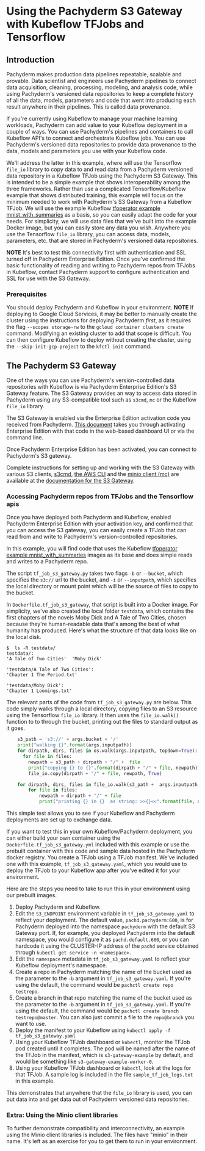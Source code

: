 # Using the Pachyderm S3 Gateway with Kubeflow TFJobs and Tensorflow

## Introduction

Pachyderm makes production data pipelines repeatable, scalable and provable.
Data scientist and engineers use Pachyderm pipelines to connect data acquisition, cleaning, processing, modeling, and analysis code,
while using Pachyderm's versioned data repositories to keep a complete history of all the data, models, parameters and code
that went into producing each result anywhere in their pipelines. 
This is called data provenance.

If you're currently using Kubeflow to manage your machine learning workloads,
Pachyderm can add value to your Kubeflow deployment in a couple of ways.
You can use Pachyderm's pipelines and containers to call Kubeflow API's to connect and orchestrate Kubeflow jobs.
You can use Pachyderm's versioned data repositories to provide data provenance to the data, models and parameters you use with your Kubeflow code.

We'll address the latter in this example,
where will use the Tensorflow `file_io` library
to copy data to and read data from a Pachyderm versioned data repository
in a Kubeflow TFJob
using the Pachyderm S3 Gateway.
This is intended to be a simple example
that shows interoperability among the three frameworks.
Rather than use a complicated Tensorflow/Kubeflow example that shows distributed training,
this example will focus on the minimum needed to work with Pachyderm's S3 Gateway from a Kubeflow TFJob.
We will use the example Kubeflow [tfoperator example mnist_with_summaries](https://github.com/kubeflow/tf-operator/tree/master/examples/v1beta2/mnist_with_summaries) as a basis, so you can easily adapt the code for your needs.
For simplicity, we will use data files that we've built into the example Docker image,
but you can easily store any data you wish.
Anywhere you use the Tensorflow `file_io` library,
you can access data, models, parameters, etc. that are stored in Pachyderm's versioned data repositories.

**NOTE**
It's best to test this connectivity first with authentication and SSL turned off in Pachyderm Enterprise Edition.
Once you've confirmed the basic functionality of reading and writing to Pachyderm repos from TFJobs in Kubeflow,
contact Pachyderm support to configure authentication and SSL for use with the S3 Gateway.

### Prerequisites

You should deploy Pachyderm and Kubeflow in your environment.
**NOTE**
If deploying to Google Cloud Services, it may be better to manually create the cluster using the instructions for deploying Pachyderm *first*, 
as it requires the flag `--scopes storage-rw` to the `gcloud container clusters create` command.
Modifying an existing cluster to add that scope is difficult. 
You can then configure Kubeflow to deploy without creating the cluster,
using the `--skip-init-gcp-project` to the `kfctl init` command.


## The Pachyderm S3 Gateway

One of the ways you can use Pachyderm's version-controlled data repositories with Kubeflow is via Pachyderm Enterprise Edition's S3 Gateway feature.
The S3 Gateway provides an way to access data stored in Pachyderm using any S3-compatible tool such as `s3cmd`, `mc` or the Kubeflow `file_io` library.

The S3 Gateway is enabled via the Enterprise Edition activation code
you received from Pachyderm.
[This document](http://docs.pachyderm.io/en/latest/enterprise/deployment.html) takes you through activating Enterprise Edition
with that code 
in the web-based dashboard UI or 
via the command line.

Once Pachyderm Enterprise Edition has been activated, 
you can connect to Pachyderm's S3 gateway.

Complete instructions for setting up and working with the S3 Gateway with various S3 clients, 
[s3cmd](https://github.com/s3tools/s3cmd),
[the AWS CLI](https://aws.amazon.com/cli/) and
the [minio client (mc)](https://github.com/minio/mc) are available
at the [documentation for the S3 Gateway](http://docs.pachyderm.io/en/latest/enterprise/s3gateway.html).

### Accessing Pachyderm repos from TFJobs and the Tensorflow apis

Once you have deployed both Pachyderm and Kubeflow,
enabled Pachyderm Enterprise Edition with your activation key,
and confirmed that you can access the S3 gateway,
you can easily create a TFJob
that can read from and write to Pachyderm's version-controlled repositories.

In this example, 
you will find code that uses the Kubeflow [tfoperator example mnist_with_summaries](https://github.com/kubeflow/tf-operator/tree/master/examples/v1beta2/mnist_with_summaries) images as its base and
does simple reads and writes to a Pachyderm repo.

The script `tf_job_s3_gateway.py` takes two flags `-b` or `--bucket`, 
which specifies the `s3://` url to the bucket, and
`-i` or `--inputpath`, 
which specifies the local directory or mount point which will be the source of files to copy to the bucket.

In `Dockerfile.tf_job_s3_gateway`, 
that script is built into a Docker image.
For simplicity, we've also created the local folder `testdata`, 
which contains the first chapters of the novels Moby Dick and A Tale of Two Cities,
chosen because they're human-readable data that's among the best of what humanity has produced.
Here's what the structure of that data looks like on the local disk.
```
$  ls -R testdata/
testdata/:
'A Tale of Two Cities'	'Moby Dick'

'testdata/A Tale of Two Cities':
'Chapter 1 The Period.txt'

'testdata/Moby Dick':
'Chapter 1 Loomings.txt'
```

The relevant parts of the code from  `tf_job_s3_gateway.py` are below.
This code simply walks through a local directory,
copying files to an S3 resource using the Tensorflow `file_io` library.
It then uses the `file_io.walk()` function to to through the bucket,
printing out the files to standard output as it goes.

```python
    s3_path = 's3://' + args.bucket + '/'
    print("walking {}".format(args.inputpath))
    for dirpath, dirs, files in os.walk(args.inputpath, topdown=True):   
      for file in files:
        newpath = s3_path + dirpath + "/" +  file
        print("copying {} to {}".format(dirpath + "/" + file, newpath))
        file_io.copy(dirpath + "/" + file, newpath, True)

    for dirpath, dirs, files in file_io.walk(s3_path +  args.inputpath, True):
        for file in files:
            newpath = dirpath + "/" + file
            print("printing {} in {}  as string: >>{}<<".format(file, dirpath, file_io.read_file_to_string(newpath, False)))
```
This simple test allows you to see if your Kubeflow and Pachyderm deployments are set up to exchange data.

If you want to test this in your own Kubeflow/Pachyderm deployment, 
you can either build your own container using the `Dockerfile.tf_job_s3_gateway.yml` included with this example or
use the prebuilt container with this code and sample data hosted in the Pachyderm docker registry.
You create a TFJob using a TFJob manifest.
We've included one with this example, 
`tf_job_s3_gateway.yaml`, 
which you would use to deploy the TFJob to your Kubeflow app
after you've edited it for your environment.

Here are the steps you need to take to run this in your environment using our prebuilt images.

1. Deploy Pachyderm and Kubeflow.
2. Edit the `S3_ENDPOINT` environment variable in `tf_job_s3_gateway.yaml` to reflect your deployment.
   The default value,
   `pachd.pachyderm:600`, 
   is for Pachyderm deployed into the namespace `pachyderm` with the default S3 Gateway port.
   If, 
   for example, 
   you deployed Pachyderm into the default namespace,
   you would configure it as `pachd.default.600`, 
   or you can hardcode it using the CLUSTER-IP address of the `pachd` service obtained through `kubectl get service -n <namespace>`.
3. Edit the `namespace` metadata  in `tf_job_s3_gateway.yaml` to reflect your Kubeflow deployment's namespace.
4. Create a repo in Pachyderm matching the name of the bucket used as the parameter to the `-b` argument in `tf_job_s3_gateway.yaml`.
   If you're using the default, the command would be `pachctl create repo testrepo`.
5. Create a branch in that repo matching the name of the bucket used as the parameter to the `-b` argument in `tf_job_s3_gateway.yaml`.
   If you're using the default, the command would be `pachctl create branch testrepo@master`.
   You can also just commit a file to the `repo@branch` you want to use.
6. Deploy the manifest to your Kubeflow using  `kubectl apply -f tf_job_s3_gateway.yaml`
7. Using your Kubeflow TFJob dashboard or `kubectl`, monitor the TFJob pod created until it completes.
   The pod will be named after the name of the TFJob in the manifest,
   which is `s3-gateway-example` by default, 
   and would be something like `s3-gateway-example-worker-0`.
8. Using your Kubeflow TFJob dashboard or `kubectl`, look at the logs for that TFJob.
   A sample log is included in the file `sample_tf_job_logs.txt` in this example.

This demonstrates that anywhere that the `file_io` library is used, 
you can put data into and get data out of Pachyderm versioned data repositories.

### Extra: Using the Minio client libraries

To further demonstrate compatibility and interconnectivity,
an example using the Minio client libraries is included.
The files have "minio" in their name.
It's left as an exercise for you to get them to run in your environment.









